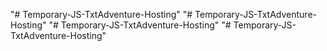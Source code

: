 "# Temporary-JS-TxtAdventure-Hosting" 
"# Temporary-JS-TxtAdventure-Hosting" 
"# Temporary-JS-TxtAdventure-Hosting" 
"# Temporary-JS-TxtAdventure-Hosting" 
